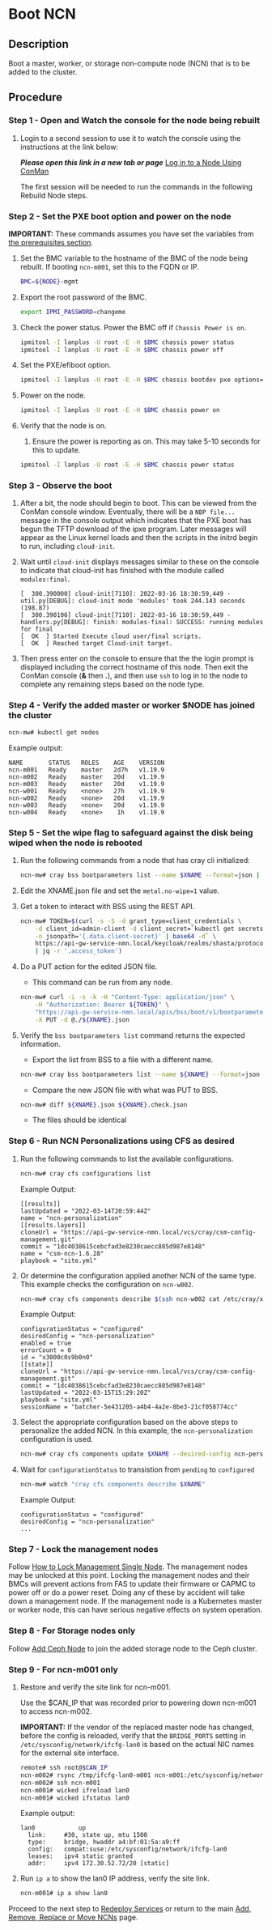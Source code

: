 # Boot NCN

## Description

Boot a master, worker, or storage non-compute node (NCN) that is to be added to the cluster.

## Procedure

### Step 1 - Open and Watch the console for the node being rebuilt

1. Login to a second session to use it to watch the console using the instructions at the link below: 
   
   ***Please open this link in a new tab or page*** [Log in to a Node Using ConMan](../../conman/Log_in_to_a_Node_Using_ConMan.md)

   The first session will be needed to run the commands in the following Rebuild Node steps.

### Step 2 - Set the PXE boot option and power on the node

**IMPORTANT:** These commands assumes you have set the variables from [the prerequisites section](../Add_Remove_Replace_NCNs.md#add-ncn-prerequisites).

1. Set the BMC variable to the hostname of the BMC of the node being rebuilt. If booting `ncn-m001`, set this to the FQDN or IP.

    ```bash
    BMC=${NODE}-mgmt
    ```

2. Export the root password of the BMC.

    ```bash
    export IPMI_PASSWORD=changeme
    ```

3. Check the power status. Power the BMC off if `Chassis Power is on`.

    ```bash
    ipmitool -I lanplus -U root -E -H $BMC chassis power status
    ipmitool -I lanplus -U root -E -H $BMC chassis power off
    ```

4. Set the PXE/efiboot option.

    ```bash
    ipmitool -I lanplus -U root -E -H $BMC chassis bootdev pxe options=efiboot
    ```

5. Power on the node.

     ```bash
     ipmitool -I lanplus -U root -E -H $BMC chassis power on
     ```

6. Verify that the node is on.

    1. Ensure the power is reporting as on. This may take 5-10 seconds for this to update.

     ```bash
     ipmitool -I lanplus -U root -E -H $BMC chassis power status
     ```

### Step 3 - Observe the boot

1. After a bit, the node should begin to boot. This can be viewed from the ConMan console window. Eventually, there will be a `NBP file...` message in the console output which indicates that the PXE boot has begun the TFTP download of the ipxe program. Later messages will appear as the Linux kernel loads and then the scripts in the initrd begin to run, including `cloud-init`.

1. Wait until `cloud-init` displays messages similar to these on the console to indicate that cloud-init has finished with the module called `modules:final`.

    ```screen
    [  300.390000] cloud-init[7110]: 2022-03-16 18:30:59,449 - util.py[DEBUG]: cloud-init mode 'modules' took 244.143 seconds (198.87)
    [  300.390106] cloud-init[7110]: 2022-03-16 18:30:59,449 - handlers.py[DEBUG]: finish: modules-final: SUCCESS: running modules for final
    [  OK  ] Started Execute cloud user/final scripts.
    [  OK  ] Reached target Cloud-init target.
    ```

1. Then press enter on the console to ensure that the the login prompt is displayed including the correct hostname of this node. Then exit the ConMan console (**&** then **.**), and then use `ssh` to log in to the node to complete any remaining steps based on the node type.

### Step 4 - Verify the added master or worker $NODE has joined the cluster

  ```bash
  ncn-mw# kubectl get nodes
  ```

  Example output:

  ```screen
  NAME       STATUS   ROLES    AGE    VERSION
  ncn-m001   Ready    master   2d7h   v1.19.9
  ncn-m002   Ready    master   20d    v1.19.9
  ncn-m003   Ready    master   20d    v1.19.9
  ncn-w001   Ready    <none>   27h    v1.19.9
  ncn-w002   Ready    <none>   20d    v1.19.9
  ncn-w003   Ready    <none>   20d    v1.19.9
  ncn-w004   Ready    <none>    1h    v1.19.9
  ```

### Step 5 - Set the wipe flag to safeguard against the disk being wiped when the node is rebooted

1. Run the following commands from a node that has cray cli initialized:

    ```bash
    ncn-mw# cray bss bootparameters list --name $XNAME --format=json | jq .[] > ${XNAME}.json
    ```

2. Edit the XNAME.json file and set the `metal.no-wipe=1` value.

3. Get a token to interact with BSS using the REST API.

    ```bash
    ncn-mw# TOKEN=$(curl -s -S -d grant_type=client_credentials \
        -d client_id=admin-client -d client_secret=`kubectl get secrets admin-client-auth \
        -o jsonpath='{.data.client-secret}' | base64 -d` \
        https://api-gw-service-nmn.local/keycloak/realms/shasta/protocol/openid-connect/token \
        | jq -r '.access_token')
    ```

4. Do a PUT action for the edited JSON file.

    * This command can be run from any node.

    ```bash
    ncn-mw# curl -i -s -k -H "Content-Type: application/json" \
        -H "Authorization: Bearer ${TOKEN}" \
        "https://api-gw-service-nmn.local/apis/bss/boot/v1/bootparameters" \
        -X PUT -d @./${XNAME}.json
    ```

5. Verify the `bss bootparameters list` command returns the expected information.

    * Export the list from BSS to a file with a different name.

    ```bash
    ncn-mw# cray bss bootparameters list --name ${XNAME} --format=json |jq .[]> ${XNAME}.check.json
    ```

    * Compare the new JSON file with what was PUT to BSS.

    ```bash
    ncn-mw# diff ${XNAME}.json ${XNAME}.check.json
    ```

    * The files should be identical

### Step 6 - Run NCN Personalizations using CFS as desired

1. Run the following commands to list the available configurations.

    ```bash
    ncn-mw# cray cfs configurations list
    ```

    Example Output:

    ```screen
    [[results]]
    lastUpdated = "2022-03-14T20:59:44Z"
    name = "ncn-personalization"
    [[results.layers]]
    cloneUrl = "https://api-gw-service-nmn.local/vcs/cray/csm-config-management.git"
    commit = "1dc4038615cebcfad3e8230caecc885d987e8148"
    name = "csm-ncn-1.6.28"
    playbook = "site.yml"
    ```
    
2. Or determine the configuration applied another NCN of the same type. This example checks the configuration on `ncn-w002`.

    ```bash
    ncn-mw# cray cfs components describe $(ssh ncn-w002 cat /etc/cray/xname)
    ```

    Example Output:

    ```screen
    configurationStatus = "configured"
    desiredConfig = "ncn-personalization"
    enabled = true
    errorCount = 0
    id = "x3000c0s9b0n0"
    [[state]]
    cloneUrl = "https://api-gw-service-nmn.local/vcs/cray/csm-config-management.git"
    commit = "1dc4038615cebcfad3e8230caecc885d987e8148"
    lastUpdated = "2022-03-15T15:29:20Z"
    playbook = "site.yml"
    sessionName = "batcher-5e431205-a4b4-4a2e-8be3-21cf058774cc"
    ```

3. Select the appropriate configuration based on the above steps to personalize the added NCN. In this example, the `ncn-personalization` configuration is used.

    ```bash
    ncn-mw# cray cfs components update $XNAME --desired-config ncn-personalization
    ```

4. Wait for `configurationStatus` to transistion from `pending` to `configured`

    ```bash
    ncn-mw# watch "cray cfs components describe $XNAME"
    ```

    Example Output:

    ```
    configurationStatus = "configured"
    desiredConfig = "ncn-personalization"
    ...
    ```

### Step 7 - Lock the management nodes

Follow [How to Lock Management Single Node](../../../operations/hardware_state_manager/Lock_and_Unlock_Management_Nodes.md#to-lock-single-nodes-or-lists-of-specific-nodes-and-their-bmcs). The management nodes may be unlocked at this point. Locking the management nodes and their BMCs will prevent actions from FAS to update their firmware or CAPMC to power off or do a power reset. Doing any of these by accident will take down a management node. If the management node is a Kubernetes master or worker node, this can have serious negative effects on system operation.

### Step 8 - **For Storage nodes only**

Follow [Add Ceph Node](../../utility_storage/Add_Ceph_Node.md) to join the added storage node to the Ceph cluster.

### Step 9 - **For ncn-m001 only**

1. Restore and verify the site link for ncn-m001.
 
    Use the $CAN_IP that was recorded prior to powering down ncn-m001 to access ncn-m002.

    **IMPORTANT:** If the vendor of the replaced master node has changed, before the config is reloaded, verify that the `BRIDGE_PORTS` setting in `/etc/sysconfig/network/ifcfg-lan0` is based on the actual NIC names for the external site interface.

    ```bash
    remote# ssh root@$CAN_IP
    ncn-m002# rsync /tmp/ifcfg-lan0-m001 ncn-m001:/etc/sysconfig/network/ifcfg-lan0
    ncn-m002# ssh ncn-m001
    ncn-m001# wicked ifreload lan0
    ncn-m001# wicked ifstatus lan0
    ```

    Example output:

    ```screen
    lan0            up
      link:     #30, state up, mtu 1500
      type:     bridge, hwaddr a4:bf:01:5a:a9:ff
      config:   compat:suse:/etc/sysconfig/network/ifcfg-lan0
      leases:   ipv4 static granted
      addr:     ipv4 172.30.52.72/20 [static]
    ```

2. Run `ip a` to show the lan0 IP address, verify the site link.

    ```bash
    ncn-m001# ip a show lan0
    ```

Proceed to the next step to [Redeploy Services](Redeploy_Services.md) or return to the main [Add, Remove, Replace or Move NCNs](../Add_Remove_Replace_NCNs.md) page.
